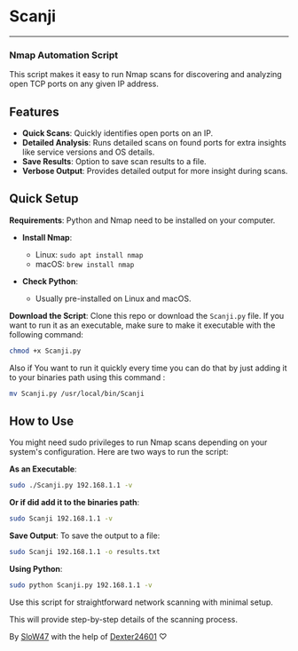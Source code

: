 # Scanji

---

### Nmap Automation Script

This script makes it easy to run Nmap scans for discovering and analyzing open TCP ports on any given IP address.

## Features

- **Quick Scans**: Quickly identifies open ports on an IP.
- **Detailed Analysis**: Runs detailed scans on found ports for extra insights like service versions and OS details.
- **Save Results**: Option to save scan results to a file.
- **Verbose Output**: Provides detailed output for more insight during scans.

## Quick Setup

**Requirements**: Python and Nmap need to be installed on your computer.

- **Install Nmap**:
  - Linux: `sudo apt install nmap`
  - macOS: `brew install nmap`

- **Check Python**:
  - Usually pre-installed on Linux and macOS.

**Download the Script**: Clone this repo or download the `Scanji.py` file. If you want to run it as an executable, make sure to make it executable with the following command:

```bash
chmod +x Scanji.py
```
Also if You want to run it quickly every time you can do that by just adding it to your binaries path using this command :
```bash
mv Scanji.py /usr/local/bin/Scanji
```


## How to Use

You might need sudo privileges to run Nmap scans depending on your system's configuration. Here are two ways to run the script:

**As an Executable**:
```bash
sudo ./Scanji.py 192.168.1.1 -v
```

**Or if did add it to the binaries path**:
```bash
sudo Scanji 192.168.1.1 -v
```

**Save Output**: To save the output to a file:
```bash
sudo Scanji 192.168.1.1 -o results.txt
```

**Using Python**:
```bash
sudo python Scanji.py 192.168.1.1 -v
```



Use this script for straightforward network scanning with minimal setup.

This will provide step-by-step details of the scanning process.

By [SloW47](https://github.com/slow47) with the help of [Dexter24601](https://github.com/Dexter24601) ♡

